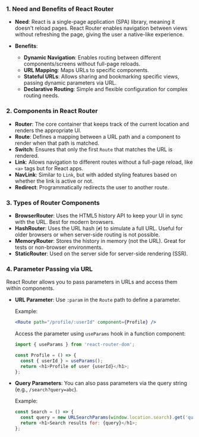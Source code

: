 ### 1. **Need and Benefits of React Router**

* **Need**: React is a single-page application (SPA) library, meaning it doesn't reload pages. React Router enables navigation between views without refreshing the page, giving the user a native-like experience.

* **Benefits**:

  * **Dynamic Navigation**: Enables routing between different components/screens without full-page reloads.
  * **URL Mapping**: Maps URLs to specific components.
  * **Stateful URLs**: Allows sharing and bookmarking specific views, passing dynamic parameters via URL.
  * **Declarative Routing**: Simple and flexible configuration for complex routing needs.

### 2. **Components in React Router**

* **Router**: The core container that keeps track of the current location and renders the appropriate UI.
* **Route**: Defines a mapping between a URL path and a component to render when that path is matched.
* **Switch**: Ensures that only the first `Route` that matches the URL is rendered.
* **Link**: Allows navigation to different routes without a full-page reload, like `<a>` tags but for React apps.
* **NavLink**: Similar to `Link`, but with added styling features based on whether the link is active or not.
* **Redirect**: Programmatically redirects the user to another route.

### 3. **Types of Router Components**

* **BrowserRouter**: Uses the HTML5 history API to keep your UI in sync with the URL. Best for modern browsers.
* **HashRouter**: Uses the URL hash (`#`) to simulate a full URL. Useful for older browsers or when server-side routing is not possible.
* **MemoryRouter**: Stores the history in memory (not the URL). Great for tests or non-browser environments.
* **StaticRouter**: Used on the server side for server-side rendering (SSR).

### 4. **Parameter Passing via URL**

React Router allows you to pass parameters in URLs and access them within components.

* **URL Parameter**:
  Use `:param` in the `Route` path to define a parameter.

  Example:

  ```jsx
  <Route path="/profile/:userId" component={Profile} />
  ```

  Access the parameter using `useParams` hook in a function component:

  ```javascript
  import { useParams } from 'react-router-dom';

  const Profile = () => {
    const { userId } = useParams();
    return <h1>Profile of user {userId}</h1>;
  };
  ```

* **Query Parameters**:
  You can also pass parameters via the query string (e.g., `/search?query=abc`).

  Example:

  ```javascript
  const Search = () => {
    const query = new URLSearchParams(window.location.search).get('query');
    return <h1>Search results for: {query}</h1>;
  };
  ```
